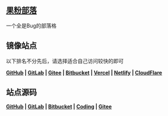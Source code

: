 ## [果粉部落](https://g0f.cn)

一个全是Bug的部落格

## 镜像站点

以下排名不分先后，请选择适合自己访问较快的即可

**[GitHub](https://github.g0f.cn) | [GitLab](https://gitlab.g0f.cn) | [Gitee](https://ccknbc.gitee.io) | [Bitbucket](https://ccknbc.bitbucket.io) | [Vercel](https://vercel.g0f.cn) | [Netlify](https://netlify.g0f.cn) | [CloudFlare](https://cloudflare.g0f.cn)**

## 站点源码

**[GitHub](https://github.com/ccknbc-actions/blog-butterfly) | [GitLab](https://gitlab.com/CCKNBC/ccknbc.gitlab.io) | [Bitbucket](https://bitbucket.org/ccknbc/blog) | [Coding](https://ccknbc.coding.net/public/blog/blog-butterfly/git/files) | [Gitee](https://gitee.com/ccknbc/blog-butterfly)**
